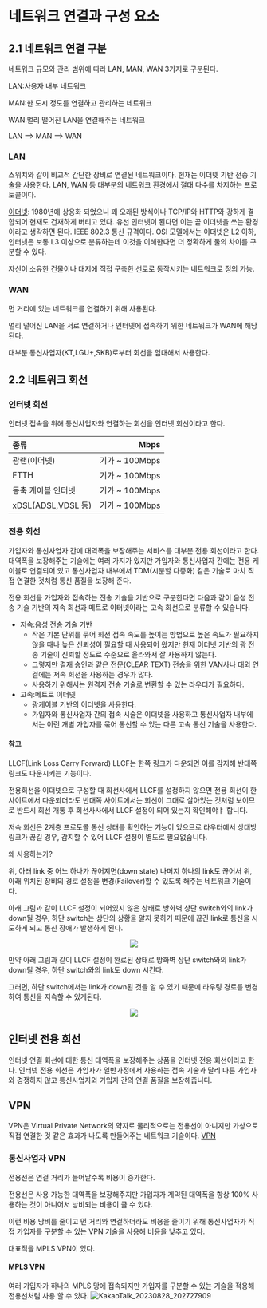 # 네트워크 연결과 구성 요소
## 2.1 네트워크 연결 구분
네트워크 규모와 관리 범위에 따라 LAN, MAN, WAN 3가지로 구분된다.


LAN:사용자 내부 네트워크


MAN:한 도시 정도를 연결하고 관리하는 네트워크


WAN:멀리 떨어진 LAN을 연결해주는 네트워크

LAN ==> MAN ==> WAN

### LAN
스위치와 같이 비교적 간단한 장비로 연결된 네트워크이다.
현재는 이더넷 기반 전송 기술을 사용한다.
LAN, WAN 등 대부분의 네트워크 환경에서 절대 다수를 차지하는 프로토콜이다.

[이더넷](https://namu.wiki/w/%EC%9D%B4%EB%8D%94%EB%84%B7):
1980년에 상용화 되었으니 꽤 오래된 방식이나 TCP/IP와 HTTP와 강하게 결합되어 현재도 건재하게 버티고 있다. 
유선 인터넷이 된다면 이는 곧 이더넷을 쓰는 환경이라고 생각하면 된다. IEEE 802.3 통신 규격이다.
OSI 모델에서는 이더넷은 L2 이하, 인터넷은 보통 L3 이상으로 분류하는데 이것을 이해한다면 더 정확하게 둘의 차이를 구분할 수 있다.

자신이 소유한 건물이나 대지에 직접 구축한 선로로 동작시키는 네트워크로 정의 가능.
### WAN
먼 거리에 있는 네트워크를 연결하기 위해 사용된다.

멀리 떨어진 LAN을 서로 연결하거나 인터넷에 접속하기 위한 네트워크가 WAN에 해당된다.

대부분 통신사업자(KT,LGU+,SKB)로부터 회선을 임대해서 사용한다.


## 2.2 네트워크 회선

### 인터넷 회선
인터넷 접속을 위해 통신사업자와 연결하는 회선을 인터넷 회선이라고 한다.

|종류|Mbps|
|:---|---:|
|광랜(이더넷)|기가 ~ 100Mbps|
|FTTH|기가 ~ 100Mbps|
|동축 케이블 인터넷|기가 ~ 100Mbps|
|xDSL(ADSL,VDSL 등)|기가 ~ 100Mbps|

### 전용 회선
가입자와 통신사업자 간에 대역폭을 보장해주는 서비스를 대부분 전용 회선이라고 한다.
대역폭을 보장해주는 기술에는 여러 가지가 있지만 가입자와 통신사업자 간에는 전용 케이블로 연결되어 있고 통신사업자 내부에서 TDM(시분할 다중화) 같은 기술로 마치 직접 연결한 것처럼 통신 품질을 보장해 준다.

전용 회선을 가입자와 접속하는 전송 기술을 기반으로 구분한다면 다음과 같이 음성 전송 기술 기반의 저속 회선과 메트로 이터넷이라는 고속 회선으로 분류할 수 있습니다.

 - 저속:음성 전송 기술 기반
   - 작은 기본 단위를 묶어 회선 접속 속도를 높이는 방법으로 높은 속도가 필요하지 않을 때나 높은 신뢰성이 필요할 때 사용되어 왔지만 현재 이더넷 기반의 광 전송 기술이 신뢰할 정도로 수준으로 올라와서 잘 사용하지 않는다.
   - 그렇지만 결재 승인과 같은 전문(CLEAR TEXT) 전송을 위한 VAN사나 대외 연결에는 저속 회선을 사용하는 경우가 많다.
   - 사용하기 위해서는 원격지 전송 기술로 변환할 수 있는 라우터가 필요하다.
 - 고속:메트로 이더넷
   - 광케이블 기반의 이더넷을 사용한다.
   - 가입자와 통신사업자 간의 접속 시술은 이더넷을 사용하고 통신사업자 내부에서는 이런 개별 가입자를 묶어 통신할 수 있는 다른 고속 통신 기술을 사용한다.

#### 참고
LLCF(Link Loss Carry Forward)
LLCF는 한쪽 링크가 다운되면 이를 감지해 반대쪽 링크도 다운시키는 기능이다.

전용회선을 이더넷으로 구성할 때 회선사에서 LLCF를 설정하지 않으면 전용 회선이 한 사이트에서 다운되더라도 반대쪽 사이트에서는 회선이 그대로 살아있는 것처럼 보이므로 반드시 회선 개통 후 회선사사에서 LLCF 설정이 되어 있는지 확인해야ㅑ 합니다.

저속 회선은 2계층 프로토콜 통신 상태를 확인하는 기능이 있으므로 라우터에서 상대방 링크가 끊길 경우, 감지할 수 있어 LLCF 설정이 별도로 필요없습니다.

왜 사용하는가?

위, 아래 link 중 어느 하나가 끊어지면(down state) 나머지 하나의 link도 끊어서 위, 아래 위치된 장비의 경로 설정을 변경(Failover)할 수 있도록 해주는 네트워크 기술이다.

아래 그림과 같이 LLCF 설정이 되어있지 않은 상태로 방화벽 상단 switch와의 link가 down될 경우, 하단 switch는 상단의 상황을 알지 못하기 때문에 끊긴 link로 통신을 시도하게 되고 통신 장애가 발생하게 된다.
<p align="center">
 <img src="https://github.com/ssg-cs-study/NetWork-CS/assets/99310356/947833a7-c4ef-4d3d-a993-e5e8f2f68677">
 
</p>


만약 아래 그림과 같이 LLCF 설정이 완료된 상태로 방화벽 상단 switch와의 link가 down될 경우, 하단 switch와의 link도 down 시킨다.

그러면, 하단 switch에서는 link가 down된 것을 알 수 있기 때문에 라우팅 경로를 변경하여 통신을 지속할 수 있게된다.
<p align="center">
 <img src="https://github.com/ssg-cs-study/NetWork-CS/assets/99310356/76ac894a-920c-407b-94cd-ae936f4ace04">
</p>

## 인터넷 전용 회선
인터넷 연결 회선에 대한 통신 대역폭을 보장해주는 상품을 인터넷 전용 회선이라고 한다.
인터넷 전용 회선은 가입자가 일반가정에서 사용하는 접속 기술과 달리 다른 가입자와 경쟁하지 않고 통신사업자와 가입자 간의 연결 품질을 보장해줍니다.

## VPN
VPN은 Virtual Private Network의 약자로 물리적으로는 전용선이 아니지만 가상으로 직접 연결한 것 같은 효과가 나도록 만들어주는 네트워크 기술이다.
[VPN](https://namu.wiki/w/%EA%B0%80%EC%83%81%20%EC%82%AC%EC%84%A4%EB%A7%9D)
### 통신사업자 VPN
전용선은 연결 거리가 늘어날수록 비용이 증가한다.

전용선은 사용 가능한 대역폭을 보장해주지만 가입자가 계약된 대역폭을 항상 100% 사용하는 것이 아니어서 낭비되는 비용이 클 수 있다.

이런 비용 낭비를 줄이고 먼 거리와 연결하더라도 비용을 줄이기 위해 통신사업자가 직접 가입자를 구분할 수 있는 VPN 기술을 사용해 비용을 낮추고 있다.

대표적을 MPLS VPN이 있다.
#### MPLS VPN
여러 가입자가 하나의 MPLS 망에 접속되지만 가입자를 구분할 수 있는 기술을 적용해 전용선처럼 사용 할 수 있다.
![KakaoTalk_20230828_202727909](https://github.com/ssg-cs-study/NetWork-CS/assets/99310356/f2897fbd-e0fd-4e65-bcdd-9ca3379ea371)



